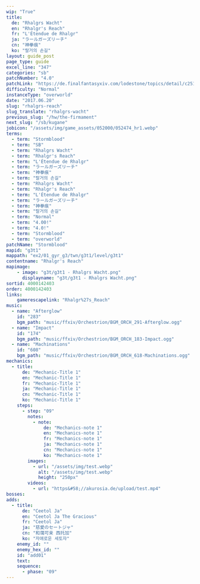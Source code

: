 ```yaml
---
wip: "True"
title:
  de: "Rhalgrs Wacht"
  en: "Rhalgr's Reach"
  fr: "L'Étendue de Rhalgr"
  ja: "ラールガーズリーチ"
  cn: "神拳痕"
  ko: "랄거의 손길"
layout: guide_post
page_type: guide
excel_line: "347"
categories: "sb"
patchNumber: "4.0"
patchLink: "https://de.finalfantasyxiv.com/lodestone/topics/detail/c2519c232d02fc2394c3830faa364611cd4e610c"
difficulty: "Normal"
instanceType: "overworld"
date: "2017.06.20"
slug: "rhalgrs-reach"
slug_translate: "rhalgrs-wacht"
previous_slug: "/hw/the-firmament"
next_slug: "/sb/kugane"
jobicon: "/assets/img/game_assets/052000/052474_hr1.webp"
terms:
  - term: "Stormblood"
  - term: "SB"
  - term: "Rhalgrs Wacht"
  - term: "Rhalgr's Reach"
  - term: "L'Étendue de Rhalgr"
  - term: "ラールガーズリーチ"
  - term: "神拳痕"
  - term: "랄거의 손길"
  - term: "Rhalgrs Wacht"
  - term: "Rhalgr's Reach"
  - term: "L'Étendue de Rhalgr"
  - term: "ラールガーズリーチ"
  - term: "神拳痕"
  - term: "랄거의 손길"
  - term: "Normal"
  - term: "4.00!"
  - term: "4.0!"
  - term: "Stormblood"
  - term: "overworld"
patchName: "Stormblood"
mapid: "g3t1"
mappath: "ex2/01_gyr_g3/twn/g3t1/level/g3t1"
contentname: "Rhalgr's Reach"
mapimage:
    - image: "g3t/g3t1 - Rhalgrs Wacht.png"
      displayname: "g3t/g3t1 - Rhalgrs Wacht.png"
sortid: 4000142403
order: 4000142403
links:
    gamerescapelink: "Rhalgr%27s_Reach"
music:
  - name: "Afterglow"
    id: "283"
    bgm_path: "music/ffxiv/Orchestrion/BGM_ORCH_291-Afterglow.ogg"
  - name: "Impact"
    id: "174"
    bgm_path: "music/ffxiv/Orchestrion/BGM_ORCH_183-Impact.ogg"
  - name: "Machinations"
    id: "608"
    bgm_path: "music/ffxiv/Orchestrion/BGM_ORCH_618-Machinations.ogg"
mechanics:
  - title:
      de: "Mechanic-Title 1"
      en: "Mechanic-Title 1"
      fr: "Mechanic-Title 1"
      ja: "Mechanic-Title 1"
      cn: "Mechanic-Title 1"
      ko: "Mechanic-Title 1"
    steps:
      - step: "09"
        notes:
          - note:
              de: "Mechanics-note 1"
              en: "Mechanics-note 1"
              fr: "Mechanics-note 1"
              ja: "Mechanics-note 1"
              cn: "Mechanics-note 1"
              ko: "Mechanics-note 1"
        images:
          - url: "/assets/img/test.webp"
            alt: "/assets/img/test.webp"
            height: "250px"
        videos:
          - url: "https&#58;//akurosia.de/upload/test.mp4"
bosses:
adds:
  - title:
      de: "Ceetol Ja"
      en: "Ceetol Ja The Gracious"
      fr: "Ceetol Ja"
      ja: "慈愛のセートジャ"
      cn: "和蔼可亲 西托加"
      ko: "자애로운 세토쟈"
    enemy_id: ""
    enemy_hex_id: ""
    id: "add01"
    text:
    sequence:
      - phase: "09"
---
```

